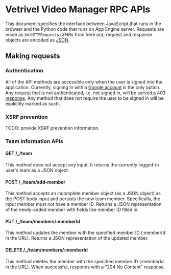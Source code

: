 # Vetrivel Video Manager RPC APIs
This document specifies the interface between JavaScript that runs in the
browser and the Python code that runs on App Engine server. Requests are made
as `XmlHTTPRequest`s (*XHRs* from here on); request and response objects are
encoded as [JSON](http://json.org/).

## Making requests
### Authentication
All of the API methods are accessible only when the user is signed into the
application. Currently, signing in with a
[Google account](https://en.wikipedia.org/wiki/Google_Account) is the only
option. Any request that is not authenticated, i.e. not signed in, will be
served a [403 response](https://httpstatuses.com/403). Any method that does not
require the user to be signed in will be explicitly marked as such.

### XSRF prevention
TODO: provide XSRF prevention information.

### Team information APIs
#### GET /_/team
This method does not accept any input. It returns the currently logged-in
user's team as a JSON object.

#### POST /_/team/add-member
This method accepts an incomplete member object (as a JSON object) as the POST
body input and persists the new team member. Specifically, the input member
must not have a member ID. Returns a JSON representation of the newly-added
member with fields like member ID filled in.

#### PUT /_/team/members/:memberId
This method updates the member with the specified member ID (:memberId in the
URL). Returns a JSON representation of the updated member.

#### DELETE /_/team/members/:memberId
This method deletes the member with the specified member ID (:memberId in the
URL). When successful, responds with a "204 No Content" response.
